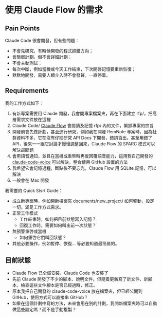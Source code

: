 # 使用 Claude Flow 的需求

## Pain Points

Claude Code 很會開發，但有些問題：

- 不會先研究，有時候開發的程式抓錯方向；
- 會簡單計劃，但不會詳細計劃；
- 不會主動測試；
- 每次中斷，例如當機或今天工作結束，下次開啓記憶要重新恢復；
- 默默地開發，需要人類介入時不會發聲，一直停着。

## Requirements

我的工作方式如下：

1. 有新專案需要用 Claude 開發，我會開專案檔案夾，再在下面建立 rfp/，把高層需求文件放在這裡
2. Claude Code/ [Claude Flow](https://github.com/ruvnet/claude-flow) 會閱讀及記憶 rfp/ 內的文件，緊抓專案的宗旨
3. 開發前會先做計劃，甚至進行研究，例如我在開發 RemNote 專案時，因為社群資料不多，它在沒有仔細研究 API Docs 下開發，錯誤百出，甚至用錯了 API，後來一一跟它討論才慢慢調整回來，Claude Flow 的 SPARC 模式可以解決這問題
4. 會用語音通知，並且在當機或重啓時再度回覆語音能力，這用我自己開發的 [claude-code-voice](https://github.com/richblack/Claude-Code-Voice.git) 可以解決，整合使用 GitHub 設置的方法
5. 我希望它會記憶過程，斷點後不要忘光，Claude Flow 用 SQLite 記憶，可以解決
6. 一般會在 Mac 開發

我需要的 Quick Stsrt Guide：

* 成立新專案時，例如開新檔案夾 documents/new_project/ 如何啓動，設定一切，滿足工作方式需求。
* 正常工作模式
  * 工作結束時，如何把目前狀態寫入記憶？
  * 回復工作時，需要如何叫出前一次狀態？
* 無預警重啓或當機
  * 如何重啓它們叫回狀態？
* 其他必要操作，例如暫停、恢復... 等必要知道最簡易的。

## 目前狀態

- Claude Flow 已全域安裝，Claude Code 也安裝了
- 先前 Claude 開發了不少的腳本、說明文件，但隨着更新寫了新文件、新腳本，檢查這些文件腳本是否已經過時，修正。
- 原本我把自己開發的 claude-code-voice 放在檔案夾，但已經公開到 GitHub，使用方式可以直接串 GitHub？
- 如果在這個計劃中寫的方法，未來會用在別的計劃，我開新檔案夾時可以自動做這些設定嗎？而不是手動複製？
